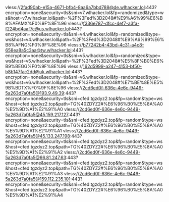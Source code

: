 vless://2fad90ab-e15a-4671-bfb4-8aa6a7bbd788@de.wlhacker.lol:443?encryption=none&security=tls&sni=v7.wlhacker.lol&fp=randomized&type=ws&host=v7.wlhacker.lol&path=%2F%3Fed%3D2048#%E9%A6%99%E6%B8%AFAMX%F0%9F%8E%96
vless://f336e787-dfcc-4ef7-a3fa-f224bd4aaf7c@us.wlhacker.lol:443?encryption=none&security=tls&sni=v4.wlhacker.lol&fp=randomized&type=ws&host=v4.wlhacker.lol&path=%2F%3Fed%3D2048#%E9%A6%99%E6%B8%AFNG%F0%9F%8E%96
vless://b77242b4-43bd-4c31-a4c8-658ea8a5c3aa@tw.wlhacker.lol:443?encryption=none&security=tls&sni=v5.wlhacker.lol&fp=randomized&type=ws&host=v5.wlhacker.lol&path=%2F%3Fed%3D2048#%E5%8F%B0%E6%B9%BEGG%F0%9F%8E%96
vless://162d5999-a247-4153-bf50-b8b147fac2dd@uk.wlhacker.lol:443?encryption=none&security=tls&sni=v6.wlhacker.lol&fp=randomized&type=ws&host=v6.wlhacker.lol&path=%2F%3Fed%3D2048#%E7%BE%8E%E5%9B%BDTX%F0%9F%8E%96
vless://2cd6ed0f-636e-4e6c-9449-5a263d7a0fa5@193.9.49.39:443?encryption=none&security=tls&sni=cfed.tgzdyz2.top&fp=random&type=ws&host=cfed.tgzdyz2.top&path=TG%40ZDYZ2#%E6%96%B0%E5%8A%A0%E5%9D%A1%E2%91%A0
vless://2cd6ed0f-636e-4e6c-9449-5a263d7a0fa5@45.159.217.127:443?encryption=none&security=tls&sni=cfed.tgzdyz2.top&fp=random&type=ws&host=cfed.tgzdyz2.top&path=TG%40ZDYZ2#%E6%96%B0%E5%8A%A0%E5%9D%A1%E2%91%A1
vless://2cd6ed0f-636e-4e6c-9449-5a263d7a0fa5@45.133.247.198:443?encryption=none&security=tls&sni=cfed.tgzdyz2.top&fp=random&type=ws&host=cfed.tgzdyz2.top&path=TG%40ZDYZ2#%E6%96%B0%E5%8A%A0%E5%9D%A1%E2%91%A2
vless://2cd6ed0f-636e-4e6c-9449-5a263d7a0fa5@66.81.247.63:443?encryption=none&security=tls&sni=cfed.tgzdyz2.top&fp=random&type=ws&host=cfed.tgzdyz2.top&path=TG%40ZDYZ2#%E6%96%B0%E5%8A%A0%E5%9D%A1%E2%91%A3
vless://2cd6ed0f-636e-4e6c-9449-5a263d7a0fa5@159.112.235.101:443?encryption=none&security=tls&sni=cfed.tgzdyz2.top&fp=random&type=ws&host=cfed.tgzdyz2.top&path=TG%40ZDYZ2#%E6%96%B0%E5%8A%A0%E5%9D%A1%E2%91%A4
